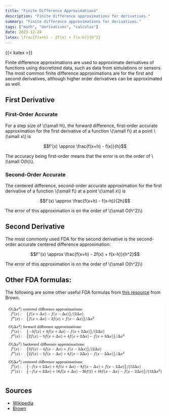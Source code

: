 ```yaml
---
title: "Finite Difference Approximations"
description: "Finite difference approximations for derivatives."
summary: "Finite difference approximations for derivatives."
tags: ["math", "derivatives", "calculus"]
date: 2023-12-24
latex: \frac{f(x+h) - 2f(x) + f(x-h)}{h^2}
---
```

{{< katex >}}

Finite difference approximations are used to approximate derivatives of functions using discretized data, such as data from simulations or sensors. The most common finite difference approximations are for the first and second derivatives, although higher order derivatives can be approximated as well.

## First Derivative
### First-Order Accurate
For a step size of \\(\small h\\), the forward difference, first-order accurate approximation for the first derivative of a function \\(\small f\\) at a point \\(\small x\\) is

$$f'(x) \approx \frac{f(x+h) - f(x)}{h}$$

The accuracy being first-order means that the error is on the order of \\(\small O(h)\\).

### Second-Order Accurate
The centered difference, second-order accurate approximation for the first derivative of a function \\(\small f\\) at a point \\(\small x\\) is

$$f'(x) \approx \frac{f(x+h) - f(x-h)}{2h}$$

The error of this approximation is on the order of \\(\small O(h^2)\\)

## Second Derivative
The most commonly used FDA for the second derivative is the second-order accurate centered difference approximation:

$$f''(x) \approx \frac{f(x+h) - 2f(x) + f(x-h)}{h^2}$$

The error of this approximation is on the order of \\(\small O(h^2)\\)

## Other FDA formulas:
The following are some other useful FDA formulas from [this resource](https://www.dam.brown.edu/people/alcyew/handouts/numdiff.pdf) from Brown.

![Other FDA formulas](image.png)

## Sources
- [Wikipedia](https://en.wikipedia.org/wiki/Finite_difference)
- [Brown](https://www.dam.brown.edu/people/alcyew/handouts/numdiff.pdf)
